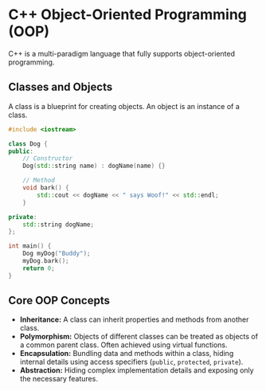 # C++ Object-Oriented Programming (OOP)

C++ is a multi-paradigm language that fully supports object-oriented programming.

## Classes and Objects
A class is a blueprint for creating objects. An object is an instance of a class.

```cpp
#include <iostream>

class Dog {
public:
    // Constructor
    Dog(std::string name) : dogName(name) {}

    // Method
    void bark() {
        std::cout << dogName << " says Woof!" << std::endl;
    }

private:
    std::string dogName;
};

int main() {
    Dog myDog("Buddy");
    myDog.bark();
    return 0;
}
```

## Core OOP Concepts

*   **Inheritance:** A class can inherit properties and methods from another class.
*   **Polymorphism:** Objects of different classes can be treated as objects of a common parent class. Often achieved using virtual functions.
*   **Encapsulation:** Bundling data and methods within a class, hiding internal details using access specifiers (`public`, `protected`, `private`).
*   **Abstraction:** Hiding complex implementation details and exposing only the necessary features.
